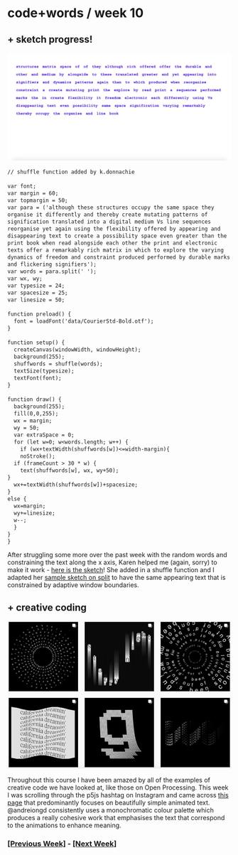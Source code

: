 # code+words / week 10

## + sketch progress!

<img src="randomtype.jpg">

```
// shuffle function added by k.donnachie

var font;
var margin = 60;
var topmargin = 50;
var para = ('although these structures occupy the same space they organise it differently and thereby create mutating patterns of signification translated into a digital medium Vs line sequences reorganise yet again using the flexibility offered by appearing and disappearing text to create a possibility space even greater than the print book when read alongside each other the print and electronic texts offer a remarkably rich matrix in which to explore the varying dynamics of freedom and constraint produced performed by durable marks and flickering signifiers');
var words = para.split(' ');
var wx, wy;
var typesize = 24;
var spacesize = 25;
var linesize = 50;

function preload() {
  font = loadFont('data/CourierStd-Bold.otf');
}

function setup() {
  createCanvas(windowWidth, windowHeight);
  background(255);
  shuffwords = shuffle(words);
  textSize(typesize);
  textFont(font);
}

function draw() {
  background(255);
  fill(0,0,255);
  wx = margin;
  wy = 50;
  var extraSpace = 0;
  for (let w=0; w<words.length; w++) {
    if (wx+textWidth(shuffwords[w])<=width-margin){
    noStroke();
  if (frameCount > 30 * w) {
    text(shuffwords[w], wx, wy+50);
}
  wx+=textWidth(shuffwords[w])+spacesize;
}
else {
  wx=margin;
  wy+=linesize;
  w--;
  }
}
}
```

After struggling some more over the past week with the random words and constraining the text along the x axis, Karen helped me (again, sorry) to make it work - [here is the sketch](https://celiamance.github.io/codewords/SKO/WEEK9/randomtypewords2/)! She added in a shuffle function and I adapted her [sample sketch on split](https://simandy.github.io/codewords/processing/TextToPoints_Para_appearOverTime/) to have the same appearing text that is constrained by adaptive window boundaries.


## + creative coding

<img src="inspo.jpg">

Throughout this course I have been amazed by all of the examples of creative code we have looked at, like those on Open Processing. This week I was scrolling through the p5js hashtag on Instagram and came across [this page](https://www.instagram.com/andreiongd/) that predominantly focuses on beautifully simple animated text. @andreiongd consistently uses a monochromatic colour palette which produces a really cohesive work that emphasises the text that correspond to the animations to enhance meaning.


### [[Previous Week]](https://celiamance.github.io/codewords/SKO/WEEK9/) - [[Next Week]](https://celiamance.github.io/codewords/SKO/WEEK11/)
